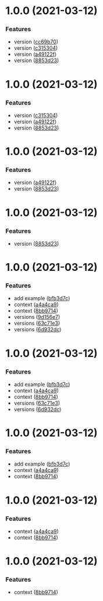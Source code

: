 # 1.0.0 (2021-03-12)


### Features

* version ([cc69b70](https://github.com/ForestAdmin/context/commit/cc69b7058a5f3f8bc5471edf3e6716fb8ad251af))
* version ([c315304](https://github.com/ForestAdmin/context/commit/c3153041ec60be8eddc7d35d6919bff8c89964b5))
* version ([a49122f](https://github.com/ForestAdmin/context/commit/a49122fafd29ab61e0617a31faa38605e3f9cbbc))
* version ([8853d23](https://github.com/ForestAdmin/context/commit/8853d239b0afba7110d5877d36f12372360645f0))

# 1.0.0 (2021-03-12)


### Features

* version ([c315304](https://github.com/ForestAdmin/context/commit/c3153041ec60be8eddc7d35d6919bff8c89964b5))
* version ([a49122f](https://github.com/ForestAdmin/context/commit/a49122fafd29ab61e0617a31faa38605e3f9cbbc))
* version ([8853d23](https://github.com/ForestAdmin/context/commit/8853d239b0afba7110d5877d36f12372360645f0))

# 1.0.0 (2021-03-12)


### Features

* version ([a49122f](https://github.com/ForestAdmin/context/commit/a49122fafd29ab61e0617a31faa38605e3f9cbbc))
* version ([8853d23](https://github.com/ForestAdmin/context/commit/8853d239b0afba7110d5877d36f12372360645f0))

# 1.0.0 (2021-03-12)


### Features

* version ([8853d23](https://github.com/ForestAdmin/context/commit/8853d239b0afba7110d5877d36f12372360645f0))

# 1.0.0 (2021-03-12)


### Features

* add example ([bfb3d7c](https://github.com/ForestAdmin/context/commit/bfb3d7c8d457d7fda387506ceaabbeaeb80752c3))
* context ([a4a4ca9](https://github.com/ForestAdmin/context/commit/a4a4ca9ee7a855688f4a6c82d879dd105772fe11))
* context ([8bb9714](https://github.com/ForestAdmin/context/commit/8bb9714f087c869293d389079c633c4559b03675))
* versions ([9d156e7](https://github.com/ForestAdmin/context/commit/9d156e71f864171626735dc943f562a1f3b204ad))
* versions ([63c71e3](https://github.com/ForestAdmin/context/commit/63c71e3f8687486d25f5bb8979b5237e51d49f33))
* versions ([6d932dc](https://github.com/ForestAdmin/context/commit/6d932dc3facfb166a8f1518dbd5da61505acaccf))

# 1.0.0 (2021-03-12)


### Features

* add example ([bfb3d7c](https://github.com/ForestAdmin/context/commit/bfb3d7c8d457d7fda387506ceaabbeaeb80752c3))
* context ([a4a4ca9](https://github.com/ForestAdmin/context/commit/a4a4ca9ee7a855688f4a6c82d879dd105772fe11))
* context ([8bb9714](https://github.com/ForestAdmin/context/commit/8bb9714f087c869293d389079c633c4559b03675))
* versions ([63c71e3](https://github.com/ForestAdmin/context/commit/63c71e3f8687486d25f5bb8979b5237e51d49f33))
* versions ([6d932dc](https://github.com/ForestAdmin/context/commit/6d932dc3facfb166a8f1518dbd5da61505acaccf))

# 1.0.0 (2021-03-12)


### Features

* add example ([bfb3d7c](https://github.com/ForestAdmin/context/commit/bfb3d7c8d457d7fda387506ceaabbeaeb80752c3))
* context ([a4a4ca9](https://github.com/ForestAdmin/context/commit/a4a4ca9ee7a855688f4a6c82d879dd105772fe11))
* context ([8bb9714](https://github.com/ForestAdmin/context/commit/8bb9714f087c869293d389079c633c4559b03675))

# 1.0.0 (2021-03-12)


### Features

* context ([a4a4ca9](https://github.com/ForestAdmin/context/commit/a4a4ca9ee7a855688f4a6c82d879dd105772fe11))
* context ([8bb9714](https://github.com/ForestAdmin/context/commit/8bb9714f087c869293d389079c633c4559b03675))

# 1.0.0 (2021-03-12)


### Features

* context ([8bb9714](https://github.com/ForestAdmin/context/commit/8bb9714f087c869293d389079c633c4559b03675))

